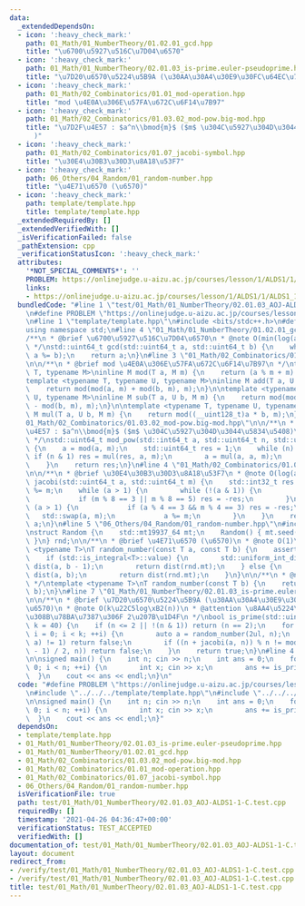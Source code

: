```yaml
---
data:
  _extendedDependsOn:
  - icon: ':heavy_check_mark:'
    path: 01_Math/01_NumberTheory/01.02.01_gcd.hpp
    title: "\u6700\u5927\u516C\u7D04\u6570"
  - icon: ':heavy_check_mark:'
    path: 01_Math/01_NumberTheory/02.01.03_is-prime.euler-pseudoprime.hpp
    title: "\u7D20\u6570\u5224\u5B9A (\u30AA\u30A4\u30E9\u30FC\u64EC\u7D20\u6570)"
  - icon: ':heavy_check_mark:'
    path: 01_Math/02_Combinatorics/01.01_mod-operation.hpp
    title: "mod \u4E0A\u306E\u57FA\u672C\u6F14\u7B97"
  - icon: ':heavy_check_mark:'
    path: 01_Math/02_Combinatorics/01.03.02_mod-pow.big-mod.hpp
    title: "\u7D2F\u4E57 : $a^n\\bmod{m}$ ($m$ \u304C\u5927\u304D\u3044\u5834\u5408\
      )"
  - icon: ':heavy_check_mark:'
    path: 01_Math/02_Combinatorics/01.07_jacobi-symbol.hpp
    title: "\u30E4\u30B3\u30D3\u8A18\u53F7"
  - icon: ':heavy_check_mark:'
    path: 06_Others/04_Random/01_random-number.hpp
    title: "\u4E71\u6570 (\u6570)"
  - icon: ':heavy_check_mark:'
    path: template/template.hpp
    title: template/template.hpp
  _extendedRequiredBy: []
  _extendedVerifiedWith: []
  _isVerificationFailed: false
  _pathExtension: cpp
  _verificationStatusIcon: ':heavy_check_mark:'
  attributes:
    '*NOT_SPECIAL_COMMENTS*': ''
    PROBLEM: https://onlinejudge.u-aizu.ac.jp/courses/lesson/1/ALDS1/1/ALDS1_1_C
    links:
    - https://onlinejudge.u-aizu.ac.jp/courses/lesson/1/ALDS1/1/ALDS1_1_C
  bundledCode: "#line 1 \"test/01_Math/01_NumberTheory/02.01.03_AOJ-ALDS1-1-C.test.cpp\"\
    \n#define PROBLEM \"https://onlinejudge.u-aizu.ac.jp/courses/lesson/1/ALDS1/1/ALDS1_1_C\"\
    \n#line 1 \"template/template.hpp\"\n#include <bits/stdc++.h>\n#define int int64_t\n\
    using namespace std;\n#line 4 \"01_Math/01_NumberTheory/01.02.01_gcd.hpp\"\n\n\
    /**\n * @brief \u6700\u5927\u516C\u7D04\u6570\n * @note O(min(log(a),log(b)))\n\
    \ */\nstd::uint64_t gcd(std::uint64_t a, std::uint64_t b) {\n    while (b) std::swap(b,\
    \ a %= b);\n    return a;\n}\n#line 3 \"01_Math/02_Combinatorics/01.01_mod-operation.hpp\"\
    \n\n/**\n * @brief mod \u4E0A\u306E\u57FA\u672C\u6F14\u7B97\n */\ntemplate <typename\
    \ T, typename M>\ninline M mod(T a, M m) {\n    return (a % m + m) % m;\n}\n\n\
    template <typename T, typename U, typename M>\ninline M add(T a, U b, M m) {\n\
    \    return mod(mod(a, m) + mod(b, m), m);\n}\n\ntemplate <typename T, typename\
    \ U, typename M>\ninline M sub(T a, U b, M m) {\n    return mod(mod(a, m) + m\
    \ - mod(b, m), m);\n}\n\ntemplate <typename T, typename U, typename M>\ninline\
    \ M mul(T a, U b, M m) {\n    return mod((__uint128_t)a * b, m);\n}\n#line 3 \"\
    01_Math/02_Combinatorics/01.03.02_mod-pow.big-mod.hpp\"\n\n/**\n * @brief \u7D2F\
    \u4E57 : $a^n\\bmod{m}$ ($m$ \u304C\u5927\u304D\u3044\u5834\u5408)\n * @note O(log(n))\n\
    \ */\nstd::uint64_t mod_pow(std::int64_t a, std::uint64_t n, std::uint64_t m)\
    \ {\n    a = mod(a, m);\n    std::uint64_t res = 1;\n    while (n) {\n       \
    \ if (n & 1) res = mul(res, a, m);\n        a = mul(a, a, m);\n        n >>= 1;\n\
    \    }\n    return res;\n}\n#line 4 \"01_Math/02_Combinatorics/01.07_jacobi-symbol.hpp\"\
    \n\n/**\n * @brief \u30E4\u30B3\u30D3\u8A18\u53F7\n * @note O(log(a))\n */\nstd::int32_t\
    \ jacobi(std::uint64_t a, std::uint64_t m) {\n    std::int32_t res = 1;\n    a\
    \ %= m;\n    while (a > 1) {\n        while (!(a & 1)) {\n            a >>= 1;\n\
    \            if (m % 8 == 3 || m % 8 == 5) res = -res;\n        }\n        if\
    \ (a > 1) {\n            if (a % 4 == 3 && m % 4 == 3) res = -res;\n         \
    \   std::swap(a, m);\n            a %= m;\n        }\n    }\n    return res *\
    \ a;\n}\n#line 5 \"06_Others/04_Random/01_random-number.hpp\"\n#include <type_traits>\n\
    \nstruct Random {\n    std::mt19937_64 mt;\n    Random() { mt.seed(std::chrono::steady_clock::now().time_since_epoch().count());\
    \ }\n} rnd;\n\n/**\n * @brief \u4E71\u6570 (\u6570)\n * @note O(1)\n */\ntemplate\
    \ <typename T>\nT random_number(const T a, const T b) {\n    assert(a < b);\n\
    \    if (std::is_integral<T>::value) {\n        std::uniform_int_distribution<T>\
    \ dist(a, b - 1);\n        return dist(rnd.mt);\n    } else {\n        std::uniform_real_distribution<>\
    \ dist(a, b);\n        return dist(rnd.mt);\n    }\n}\n\n/**\n * @note O(1)\n\
    \ */\ntemplate <typename T>\nT random_number(const T b) {\n    return random_number(T(0),\
    \ b);\n}\n#line 7 \"01_Math/01_NumberTheory/02.01.03_is-prime.euler-pseudoprime.hpp\"\
    \n\n/**\n * @brief \u7D20\u6570\u5224\u5B9A (\u30AA\u30A4\u30E9\u30FC\u64EC\u7D20\
    \u6570)\n * @note O(k\u22C5log\xB2(n))\n * @attention \u8AA4\u5224\u5B9A\u3059\
    \u308B\u78BA\u7387\u306F 2\u207B\u1D4F\n */\nbool is_prime(std::uint64_t n, std::uint32_t\
    \ k = 40) {\n    if (n <= 2 || !(n & 1)) return (n == 2);\n    for (std::uint32_t\
    \ i = 0; i < k; ++i) {\n        auto a = random_number(2ul, n);\n        if (gcd(n,\
    \ a) != 1) return false;\n        if ((n + jacobi(a, n)) % n != mod_pow(a, (n\
    \ - 1) / 2, n)) return false;\n    }\n    return true;\n}\n#line 4 \"test/01_Math/01_NumberTheory/02.01.03_AOJ-ALDS1-1-C.test.cpp\"\
    \n\nsigned main() {\n    int n; cin >> n;\n    int ans = 0;\n    for (int i =\
    \ 0; i < n; ++i) {\n        int x; cin >> x;\n        ans += is_prime(x);\n  \
    \  }\n    cout << ans << endl;\n}\n"
  code: "#define PROBLEM \"https://onlinejudge.u-aizu.ac.jp/courses/lesson/1/ALDS1/1/ALDS1_1_C\"\
    \n#include \"../../../template/template.hpp\"\n#include \"../../../01_Math/01_NumberTheory/02.01.03_is-prime.euler-pseudoprime.hpp\"\
    \n\nsigned main() {\n    int n; cin >> n;\n    int ans = 0;\n    for (int i =\
    \ 0; i < n; ++i) {\n        int x; cin >> x;\n        ans += is_prime(x);\n  \
    \  }\n    cout << ans << endl;\n}"
  dependsOn:
  - template/template.hpp
  - 01_Math/01_NumberTheory/02.01.03_is-prime.euler-pseudoprime.hpp
  - 01_Math/01_NumberTheory/01.02.01_gcd.hpp
  - 01_Math/02_Combinatorics/01.03.02_mod-pow.big-mod.hpp
  - 01_Math/02_Combinatorics/01.01_mod-operation.hpp
  - 01_Math/02_Combinatorics/01.07_jacobi-symbol.hpp
  - 06_Others/04_Random/01_random-number.hpp
  isVerificationFile: true
  path: test/01_Math/01_NumberTheory/02.01.03_AOJ-ALDS1-1-C.test.cpp
  requiredBy: []
  timestamp: '2021-04-26 04:36:47+00:00'
  verificationStatus: TEST_ACCEPTED
  verifiedWith: []
documentation_of: test/01_Math/01_NumberTheory/02.01.03_AOJ-ALDS1-1-C.test.cpp
layout: document
redirect_from:
- /verify/test/01_Math/01_NumberTheory/02.01.03_AOJ-ALDS1-1-C.test.cpp
- /verify/test/01_Math/01_NumberTheory/02.01.03_AOJ-ALDS1-1-C.test.cpp.html
title: test/01_Math/01_NumberTheory/02.01.03_AOJ-ALDS1-1-C.test.cpp
---
```

